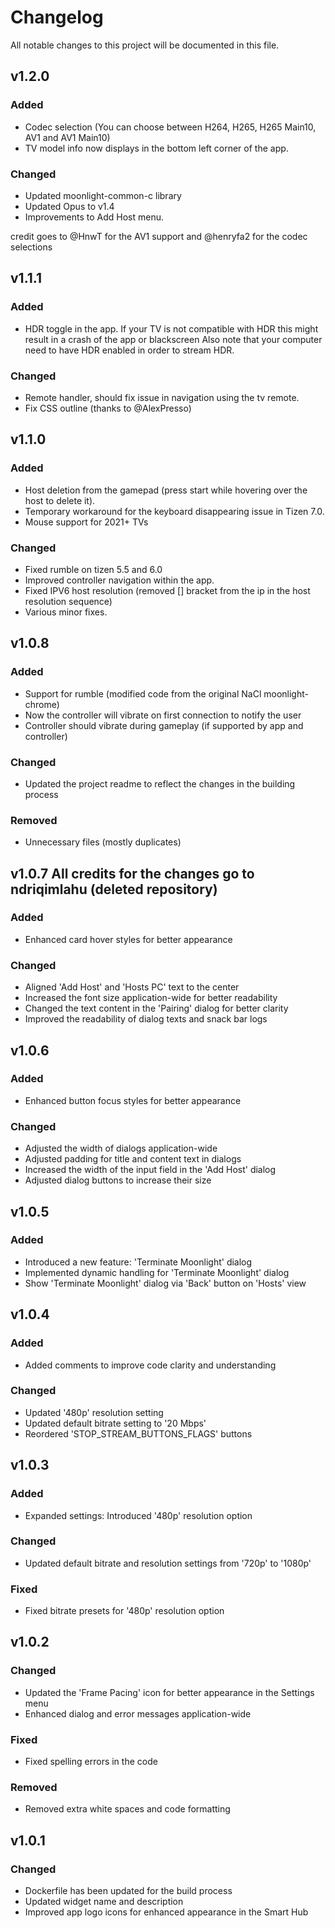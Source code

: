 # Changelog

All notable changes to this project will be documented in this file.

## v1.2.0

### Added
- Codec selection (You can choose between H264, H265, H265 Main10, AV1 and AV1 Main10)
- TV model info now displays in the bottom left corner of the app.

### Changed
- Updated moonlight-common-c library
- Updated Opus to v1.4
- Improvements to Add Host menu. 

credit goes to @HnwT for the AV1 support and @henryfa2 for the codec selections

## v1.1.1

### Added
- HDR toggle in the app. If your TV is not compatible with HDR this might result in a crash of the app or blackscreen
  Also note that your computer need to have HDR enabled in order to stream HDR.

### Changed
- Remote handler, should fix issue in navigation using the tv remote.
- Fix CSS outline (thanks to @AlexPresso)

## v1.1.0

### Added
- Host deletion from the gamepad (press start while hovering over the host to delete it).
- Temporary workaround for the keyboard disappearing issue in Tizen 7.0.
- Mouse support for 2021+ TVs 

### Changed
- Fixed rumble on tizen 5.5 and 6.0
- Improved controller navigation within the app.
- Fixed  IPV6 host resolution (removed [] bracket from the ip in the host resolution sequence)
- Various minor fixes.

## v1.0.8

### Added
- Support for rumble (modified code from the original NaCl moonlight-chrome)
- Now the controller will vibrate on first connection to notify the user
- Controller should vibrate during gameplay (if supported by app and controller)

### Changed
- Updated the project readme to reflect the changes in the building process

### Removed
- Unnecessary files (mostly duplicates)

## v1.0.7 All credits for the changes go to ndriqimlahu (deleted repository)

### Added
- Enhanced card hover styles for better appearance

### Changed
- Aligned 'Add Host' and 'Hosts PC' text to the center
- Increased the font size application-wide for better readability
- Changed the text content in the 'Pairing' dialog for better clarity
- Improved the readability of dialog texts and snack bar logs

## v1.0.6

### Added
- Enhanced button focus styles for better appearance

### Changed
- Adjusted the width of dialogs application-wide
- Adjusted padding for title and content text in dialogs
- Increased the width of the input field in the 'Add Host' dialog
- Adjusted dialog buttons to increase their size

## v1.0.5

### Added
- Introduced a new feature: 'Terminate Moonlight' dialog
- Implemented dynamic handling for 'Terminate Moonlight' dialog
- Show 'Terminate Moonlight' dialog via 'Back' button on 'Hosts' view

## v1.0.4

### Added
- Added comments to improve code clarity and understanding

### Changed
- Updated '480p' resolution setting
- Updated default bitrate setting to '20 Mbps'
- Reordered 'STOP_STREAM_BUTTONS_FLAGS' buttons

## v1.0.3

### Added
- Expanded settings: Introduced '480p' resolution option

### Changed
- Updated default bitrate and resolution settings from '720p' to '1080p'

### Fixed
- Fixed bitrate presets for '480p' resolution option

## v1.0.2

### Changed
- Updated the 'Frame Pacing' icon for better appearance in the Settings menu
- Enhanced dialog and error messages application-wide

### Fixed
- Fixed spelling errors in the code

### Removed
- Removed extra white spaces and code formatting

## v1.0.1

### Changed
- Dockerfile has been updated for the build process
- Updated widget name and description
- Improved app logo icons for enhanced appearance in the Smart Hub
